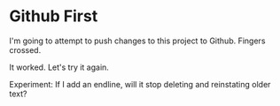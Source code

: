 # Github First

I'm going to attempt to push changes to this project to Github. Fingers crossed.

It worked. Let's try it again.

Experiment: If I add an endline, will it stop deleting and reinstating older text?

